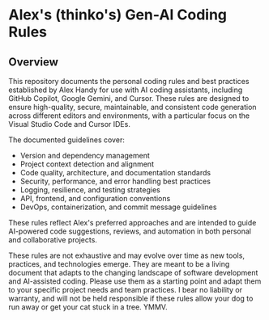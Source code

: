 # Alex's (thinko's) Gen-AI Coding Rules

## Overview

This repository documents the personal coding rules and best practices established by Alex Handy for use with AI coding assistants, including GitHub Copilot, Google Gemini, and Cursor. These rules are designed to ensure high-quality, secure, maintainable, and consistent code generation across different editors and environments, with a particular focus on the Visual Studio Code and Cursor IDEs.

The documented guidelines cover:

- Version and dependency management
- Project context detection and alignment
- Code quality, architecture, and documentation standards
- Security, performance, and error handling best practices
- Logging, resilience, and testing strategies
- API, frontend, and configuration conventions
- DevOps, containerization, and commit message guidelines

These rules reflect Alex's preferred approaches and are intended to guide AI-powered code suggestions, reviews, and automation in both personal and collaborative projects.

These rules are not exhaustive and may evolve over time as new tools, practices, and technologies emerge. They are meant to be a living document that adapts to the changing landscape of software development and AI-assisted coding. Please use them as a starting point and adapt them to your specific project needs and team practices. I bear no liability or warranty, and will not be held responsible if these rules allow your dog to run away or get your cat stuck in a tree. YMMV.
